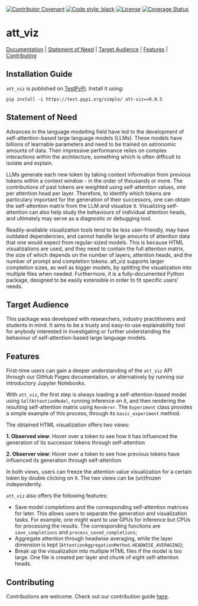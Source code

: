 [![Contributor Covenant](https://img.shields.io/badge/Contributor%20Covenant-2.1-4baaaa.svg)](CODE_OF_CONDUCT.md)
<a href="https://github.com/psf/black"><img alt="Code style: black" src="https://img.shields.io/badge/code%20style-black-000000.svg"></a>
[![License](https://img.shields.io/badge/License-Apache_2.0-blue.svg)](https://opensource.org/licenses/Apache-2.0)
[![Coverage Status](https://github.com/aindreias/att_viz/blob/main/reports/coverage/coverage_badge.svg)](https://github.com/aindreias/att_viz/blob/main/reports/coverage/html_report/index.html)

# att_viz

[Documentation](https://aindreias.github.io/att_viz/att_viz.html) | [Statement of Need](#statement-of-need)  |  [Target Audience](#target-audience)  |  [Features](#features)  |  [Contributing](#contributing)

## Installation Guide

`att_viz` is published on [TestPyPi](https://test.pypi.org/project/att-viz/0.0.5/). Install it using:

`pip install -i https://test.pypi.org/simple/ att-viz==0.0.5`

## Statement of Need

Advances in the language modelling field have led to the development of self-attention-based large language models (LLMs). These models have billions of learnable parameters and need to be trained on astronomic amounts of data. Their impressive performance relies on complex interactions within the architecture, something which is often difficult to isolate and explain.

LLMs generate each new token by taking context information from previous tokens within a context window - in the order of thousands or more. The contributions of past tokens are weighted using self-attention values, one per attention head per layer. Therefore, to identify which tokens are particulary important for the generation of their successors, one can obtain the self-attention matrix from the LLM and visualize it. Visualizing self-attention can also help study the behaviours of individual attention heads, and ultimately may serve as a diagnostic or debugging tool.

Readily-available visualization tools tend to be less user-friendly, may have outdated dependencies, and cannot handle large amounts of attention data that one would expect from regular-sized models. This is because HTML visualizations are used, and they need to contain the full attention matrix, the size of which depends on the number of layers, attention heads, and the number of prompt and completion tokens. att_viz supports larger completion sizes, as well as bigger models, by splitting the visualization into multiple files when needed. Furthermore, it is a fully-documented Python package, designed to be easily extensible in order to fit specific users' needs.

## Target Audience

This package was developed with researchers, industry practitioners and students in mind. It aims to be a trusty and easy-to-use explainability tool for anybody interested in investigating or further understanding the behaviour of self-attention-based large language models.

## Features

First-time users can gain a deeper understanding of the `att_viz` API through our GitHub Pages documentation, or alternatively by running our introductory Jupyter Notebooks.

With `att_viz`, the first step is always loading a self-attention-based model using `SelfAttentionModel`, running inference on it, and then rendering the resulting self-attention matrix using `Renderer`. The `Experiment` class provides a simple example of this process, through its `basic_experiment` method.

The obtained HTML visualization offers two views:

**1. Observed view**: Hover over a token to see how it has influenced the generation of its successor tokens through self-attention

**2. Observer view**: Hover over a token to see how previous tokens have influenced its generation through self-attention

In both views, users can freeze the attention value visualization for a certain token by double clicking on it. The two views can be (un)frozen independently.

`att_viz` also offers the following features:
- Save model completions and the corresponding self-attention matrices for later. This allows users to separate the generation and visualization tasks. For example, one might want to use GPUs for inference but CPUs for processing the results. The corresponding functions are `save_completions` and `process_saved_completions`;
- Aggregate attention through headwise averaging, while the layer dimension is kept (`AttentionAggregationMethod.HEADWISE_AVERAGING`);
- Break up the visualization into multiple HTML files if the model is too large. One file is created per layer and chunk of eight self-attention heads.

## Contributing

Contributions are welcome. Check out our contribution guide [here](https://github.com/aindreias/att_viz/blob/main/CONTRIBUTING.md).
